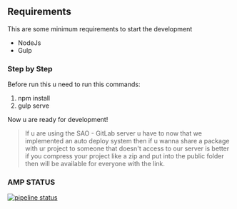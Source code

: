 ## Requirements
This are some minimum requirements to start the development

- NodeJs
- Gulp

### Step by Step

Before run this u need to run this commands:

1. npm install
2. gulp serve

Now u are ready for development!

> If u are using the SAO - GitLab server u have to now that we implemented an auto deploy system then if u wanna share a package with ur project to someone that doesn't access to our server is better if you compress your project like a zip and put into the public folder then will be available for everyone with the link.

### AMP STATUS
[![pipeline status](http://gitlab.msiteproject.com/SAO-AMP/amp-boilerplate-basscss/badges/master/pipeline.svg)](http://gitlab.msiteproject.com/SAO-AMP/amp-boilerplate-basscss/commits/master)
